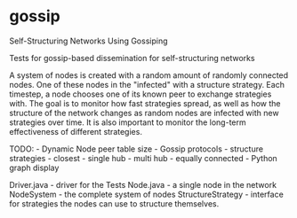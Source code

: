 gossip
======

Self-Structuring Networks Using Gossiping

Tests for gossip-based dissemination for self-structuring networks

A system of nodes is created with a random amount of randomly connected nodes.
One of these nodes in the "infected" with a structure strategy. Each timestep,
a node chooses one of its known peer to exchange strategies with. The goal is
to monitor how fast strategies spread, as well as how the structure of the
network changes as random nodes are infected with new strategies over time. It
is also important to monitor the long-term effectiveness of different
strategies.

TODO:
    - Dynamic Node peer table size
    - Gossip protocols
    - structure strategies
        - closest
        - single hub
        - multi hub
        - equally connected
    - Python graph display

Driver.java
    - driver for the Tests
Node.java
    - a single node in the network
NodeSystem
    - the complete system of nodes
StructureStrategy
    - interface for strategies the nodes can use to structure themselves.
